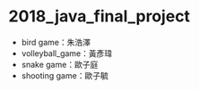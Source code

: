 # 2018_java_final_project
- bird game：朱浩澤
- volleyball_game：黃彥瑋
- snake game：歐子庭
- shooting game：歐子毓
